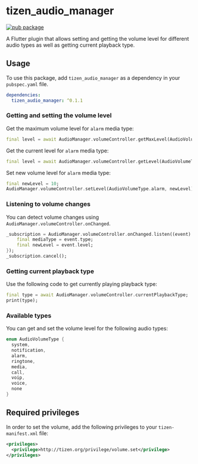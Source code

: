 # tizen_audio_manager

[![pub package](https://img.shields.io/pub/v/tizen_audio_manager.svg)](https://pub.dev/packages/tizen_audio_manager)

A Flutter plugin that allows setting and getting the volume level for different audio types as well as getting current playback type.

## Usage

To use this package, add `tizen_audio_manager` as a dependency in your `pubspec.yaml` file.

```yaml
dependencies:
  tizen_audio_manager: ^0.1.1
```

### Getting and setting the volume level

Get the maximum volume level for `alarm` media type:

```dart
final level = await AudioManager.volumeController.getMaxLevel(AudioVolumeType.alarm);
```

Get the current level for `alarm` media type:

```dart
final level = await AudioManager.volumeController.getLevel(AudioVolumeType.alarm);
```

Set new volume level for `alarm` media type:

```dart
final newLevel = 10;
AudioManager.volumeController.setLevel(AudioVolumeType.alarm, newLevel);
```

### Listening to volume changes

You can detect volume changes using `AudioManager.volumeController.onChanged`.

```dart
_subscription = AudioManager.volumeController.onChanged.listen((event) {
    final mediaType = event.type;
    final newLevel = event.level;
});
_subscription.cancel();
```

### Getting current playback type

Use the following code to get currently playing playback type:

```dart
final type = await AudioManager.volumeController.currentPlaybackType;
print(type);
```

### Available types

You can get and set the volume level for the following audio types:

```dart
enum AudioVolumeType {
  system,
  notification,
  alarm,
  ringtone,
  media,
  call,
  voip,
  voice,
  none
}
```

## Required privileges

In order to set the volume, add the following privileges to your `tizen-manifest.xml` file:

```xml
<privileges>
  <privilege>http://tizen.org/privilege/volume.set</privilege>
</privileges>
```
